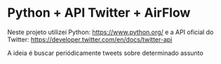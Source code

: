 # Python + API Twitter + AirFlow

Neste projeto utilizei Python: https://www.python.org/ e a API oficial do Twitter: https://developer.twitter.com/en/docs/twitter-api

A ideia é buscar periódicamente tweets sobre determinado assunto
